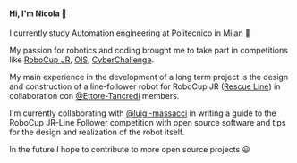 #### Hi, I'm Nicola :wave:

I currently study Automation engineering at Politecnico in Milan :robot:

My passion for robotics and coding brought me to take part in competitions like [RoboCup JR](https://junior.robocup.org/), [OIS](https://sites.google.com/aldini.istruzioneer.it/olimpiadi-informatica-squadre/homepage), [CyberChallenge](https://cyberchallenge.it/).

My main experience in the development of a long term project is the design and construction of a line-follower robot for RoboCup JR ([Rescue Line](https://github.com/orgs/Ettore-Tancredi/projects)) in collaboration con [@Ettore-Tancredi](https://github.com/orgs/Ettore-Tancredi) members.

I'm currently collaborating with [@luigi-massacci](https://github.com/luigi-massacci) in writing a guide to the RoboCup JR-Line Follower competition with open source software and tips for the design and realization of the robot itself.

In the future I hope to contribute to more open source projects :smiley:

